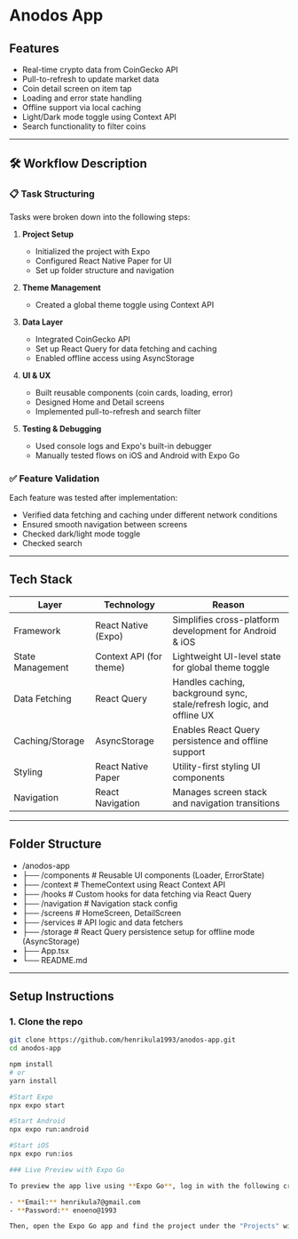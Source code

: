 # Anodos App

## Features

- Real-time crypto data from CoinGecko API
- Pull-to-refresh to update market data
- Coin detail screen on item tap
- Loading and error state handling
- Offline support via local caching
- Light/Dark mode toggle using Context API
- Search functionality to filter coins

---

## 🛠️ Workflow Description

### 📋 Task Structuring

Tasks were broken down into the following steps:

1. **Project Setup**
   - Initialized the project with Expo
   - Configured React Native Paper for UI
   - Set up folder structure and navigation

2. **Theme Management**
   - Created a global theme toggle using Context API

3. **Data Layer**
   - Integrated CoinGecko API
   - Set up React Query for data fetching and caching
   - Enabled offline access using AsyncStorage

4. **UI & UX**
   - Built reusable components (coin cards, loading, error)
   - Designed Home and Detail screens
   - Implemented pull-to-refresh and search filter

5. **Testing & Debugging**
   - Used console logs and Expo's built-in debugger
   - Manually tested flows on iOS and Android with Expo Go

### ✅ Feature Validation

Each feature was tested after implementation:

- Verified data fetching and caching under different network conditions
- Ensured smooth navigation between screens
- Checked dark/light mode toggle
- Checked search

---

## Tech Stack

| Layer              | Technology                          | Reason                                                                 |
|--------------------|-------------------------------------|------------------------------------------------------------------------|
| Framework          | React Native (Expo)                 | Simplifies cross-platform development for Android & iOS               |
| State Management   | Context API (for theme)             | Lightweight UI-level state for global theme toggle                    |
| Data Fetching      | React Query                         | Handles caching, background sync, stale/refresh logic, and offline UX |
| Caching/Storage    | AsyncStorage                        | Enables React Query persistence and offline support                   |
| Styling            | React Native Paper                  | Utility-first styling UI components               |
| Navigation         | React Navigation                    | Manages screen stack and navigation transitions                       |

---

## Folder Structure

- /anodos-app
- ├── /components # Reusable UI components (Loader, ErrorState)
- ├── /context # ThemeContext using React Context API
- ├── /hooks # Custom hooks for data fetching via React Query
- ├── /navigation # Navigation stack config
- ├── /screens # HomeScreen, DetailScreen
- ├── /services # API logic and data fetchers
- ├── /storage # React Query persistence setup for offline mode (AsyncStorage)
- ├── App.tsx
- └── README.md

---

## Setup Instructions

### 1. Clone the repo

```bash
git clone https://github.com/henrikula1993/anodos-app.git
cd anodos-app

npm install
# or
yarn install

#Start Expo
npx expo start

#Start Android
npx expo run:android

#Start iOS
npx expo run:ios

### Live Preview with Expo Go

To preview the app live using **Expo Go**, log in with the following credentials:

- **Email:** henrikula7@gmail.com  
- **Password:** enoeno@1993

Then, open the Expo Go app and find the project under the "Projects" with name anodosapp:
